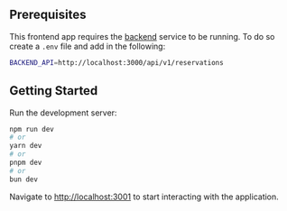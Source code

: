## Prerequisites

This frontend app requires the [backend](https://github.com/rabyyuson/hotel-reservations) service to be running. To do so create a `.env` file and add in the following:

```bash
BACKEND_API=http://localhost:3000/api/v1/reservations
```

## Getting Started

Run the development server:

```bash
npm run dev
# or
yarn dev
# or
pnpm dev
# or
bun dev
```

Navigate to [http://localhost:3001](http://localhost:3001) to start interacting with the application.